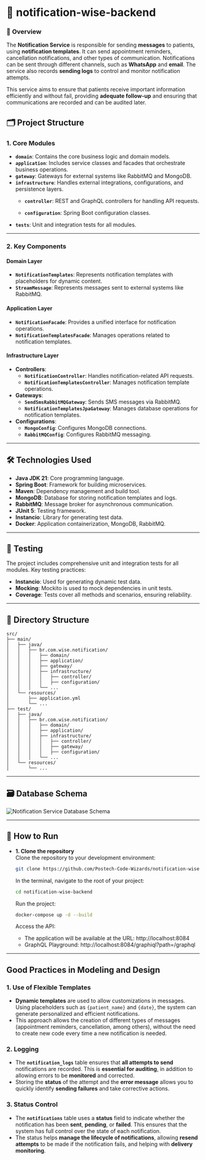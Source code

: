 # 📲 notification-wise-backend

### 🌟 **Overview**

The **Notification Service** is responsible for sending **messages** to patients, using **notification templates**.
It can send appointment reminders, cancellation notifications, and other types of communication. Notifications can be sent through different channels, such as **WhatsApp** and **email**. The service also records **sending logs** to control and monitor notification attempts.

This service aims to ensure that patients receive important information efficiently and without fail, providing **adequate follow-up** and ensuring that communications are recorded and can be audited later.

## 🗂️ Project Structure

### **1. Core Modules**
- **`domain`**: Contains the core business logic and domain models.
- **`application`**: Includes service classes and facades that orchestrate business operations.
- **`gateway`**: Gateways for external systems like RabbitMQ and MongoDB.
- **`infrastructure`**: Handles external integrations, configurations, and persistence layers.
    - **`controller`**: REST and GraphQL controllers for handling API requests.

    - **`configuration`**: Spring Boot configuration classes.
- **`tests`**: Unit and integration tests for all modules.

---

### **2. Key Components**

#### **Domain Layer**
- **`NotificationTemplates`**: Represents notification templates with placeholders for dynamic content.
- **`StreamMessage`**: Represents messages sent to external systems like RabbitMQ.

#### **Application Layer**
- **`NotificationFacade`**: Provides a unified interface for notification operations.
- **`NotificationTemplatesFacade`**: Manages operations related to notification templates.

#### **Infrastructure Layer**
- **Controllers**:
    - **`NotificationController`**: Handles notification-related API requests.
    - **`NotificationTemplatesController`**: Manages notification template operations.
- **Gateways**:
    - **`SendSmsRabbitMQGateway`**: Sends SMS messages via RabbitMQ.
    - **`NotificationTemplatesJpaGateway`**: Manages database operations for notification templates.
- **Configurations**:
    - **`MongoConfig`**: Configures MongoDB connections.
    - **`RabbitMQConfig`**: Configures RabbitMQ messaging.

---

## 🛠️ Technologies Used

- **Java JDK 21**: Core programming language.
- **Spring Boot**: Framework for building microservices.
- **Maven**: Dependency management and build tool.
- **MongoDB**: Database for storing notification templates and logs.
- **RabbitMQ**: Message broker for asynchronous communication.
- **JUnit 5**: Testing framework.
- **Instancio**: Library for generating test data.
- **Docker**: Application containerization, MongoDB, RabbitMQ.

---

## 🧪 Testing

The project includes comprehensive unit and integration tests for all modules. Key testing practices:
- **Instancio**: Used for generating dynamic test data.
- **Mocking**: Mockito is used to mock dependencies in unit tests.
- **Coverage**: Tests cover all methods and scenarios, ensuring reliability.

---

## 📂 Directory Structure

```plaintext
src/
├── main/
│   ├── java/
│   │   ├── br.com.wise.notification/
│   │   │   ├── domain/
│   │   │   ├── application/
│   │   │   ├── gateway/
│   │   │   ├── infrastructure/
│   │   │   │   ├── controller/
│   │   │   │   ├── configuration/
│   │   │   └── ...
│   └── resources/
│       ├── application.yml
│       └── ...
├── test/
│   ├── java/
│   │   ├── br.com.wise.notification/
│   │   │   ├── domain/
│   │   │   ├── application/
│   │   │   ├── infrastructure/
│   │   │   │   ├── controller/
│   │   │   │   ├── gateway/
│   │   │   │   ├── configuration/
│   │   │   └── ...
│   └── resources/
│       └── ...
  ```

---
## 🗃️ Database Schema
![Notification Service Database Schema](https://github.com/user-attachments/assets/dca704f6-75cb-4dda-a4b5-dbf7037f07ef)

---

## 🚀 How to Run
- **1. Clone the repository**  
  Clone the repository to your development environment:
    ```bash
    git clone https://github.com/Postech-Code-Wizards/notification-wise-backend
    ```
  In the terminal, navigate to the root of your project:
    ```bash
    cd notification-wise-backend
    ```

  Run the project:
    ```bash
    docker-compose up -d --build
    ```
  Access the API:
    - The application will be available at the URL: http://localhost:8084
    - GraphQL Playground: http://localhost:8084/graphiql?path=/graphql

---

##  Good Practices in Modeling and Design

### **1. Use of Flexible Templates**
- **Dynamic templates** are used to allow customizations in messages. Using placeholders such as `{patient_name}` and `{date}`, the system can generate personalized and efficient notifications.
- This approach allows the creation of different types of messages (appointment reminders, cancellation, among others), without the need to create new code every time a new notification is needed.

### **2. Logging**
- The **`notification_logs`** table ensures that **all attempts to send** notifications are recorded. This is **essential for auditing**, in addition to allowing errors to be **monitored** and corrected.
- Storing the **status** of the attempt and the **error message** allows you to quickly identify **sending failures** and take corrective actions.

### **3. Status Control**
- The **`notifications`** table uses a **status** field to indicate whether the notification has been **sent**, **pending**, or **failed**. This ensures that the system has full control over the state of each notification.
- The status helps **manage the lifecycle of notifications**, allowing **resend attempts** to be made if the notification fails, and helping with **delivery monitoring**.


